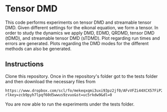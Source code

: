 # Tensor DMD

This code performs experiments on tensor DMD and streamable tensor DMD. Given different settings for
the eikonal equation, we form a tensor. In order to study the dynamics we apply DMD, EDMD, QRDMD,
tensor DMD (tDMD), and streamable tensor DMD (sTDMD). Plot regarding run times and errors are generated.
Plots regarding the DMD modes for the different methods can also be generated.

## Instructions

Clone this repository. Once in the repository's folder got to the tests folder and then download
the necessary files from

```
https://www.dropbox.com/scl/fo/mekeqxqmi3uxi93pz2jf0/AFvVFZi44XCX57FiP2TrVHo?rlkey=zcb9pyh7lpqf60d5wwus9zvuo&st=uc5rkdw9&dl=0
```

You are now able to run the experiments under the tests folder.
